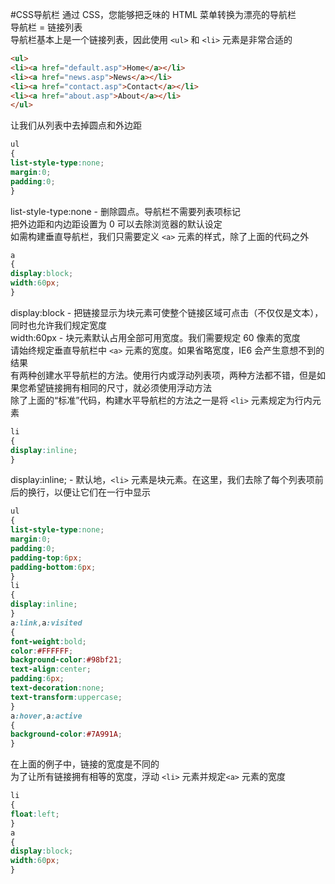 #CSS导航栏
通过 CSS，您能够把乏味的 HTML 菜单转换为漂亮的导航栏          
导航栏 = 链接列表      
导航栏基本上是一个链接列表，因此使用 `<ul>` 和 `<li>` 元素是非常合适的        
```html
<ul>
<li><a href="default.asp">Home</a></li>
<li><a href="news.asp">News</a></li>
<li><a href="contact.asp">Contact</a></li>
<li><a href="about.asp">About</a></li>
</ul>
```
让我们从列表中去掉圆点和外边距
```css
ul
{
list-style-type:none;
margin:0;
padding:0;
}
```
list-style-type:none - 删除圆点。导航栏不需要列表项标记           
把外边距和内边距设置为 0 可以去除浏览器的默认设定          
如需构建垂直导航栏，我们只需要定义 `<a>` 元素的样式，除了上面的代码之外          
```css
a
{
display:block;
width:60px;
}
```
display:block - 把链接显示为块元素可使整个链接区域可点击（不仅仅是文本），同时也允许我们规定宽度        
width:60px - 块元素默认占用全部可用宽度。我们需要规定 60 像素的宽度          
请始终规定垂直导航栏中 `<a>` 元素的宽度。如果省略宽度，IE6 会产生意想不到的结果          
有两种创建水平导航栏的方法。使用行内或浮动列表项，两种方法都不错，但是如果您希望链接拥有相同的尺寸，就必须使用浮动方法           
除了上面的“标准”代码，构建水平导航栏的方法之一是将 `<li>` 元素规定为行内元素
```css
li
{
display:inline;
}
```
display:inline; - 默认地，`<li>` 元素是块元素。在这里，我们去除了每个列表项前后的换行，以便让它们在一行中显示              
```css
ul
{
list-style-type:none;
margin:0;
padding:0;
padding-top:6px;
padding-bottom:6px;
}
li
{
display:inline;
}
a:link,a:visited
{
font-weight:bold;
color:#FFFFFF;
background-color:#98bf21;
text-align:center;
padding:6px;
text-decoration:none;
text-transform:uppercase;
}
a:hover,a:active
{
background-color:#7A991A;
}
```
在上面的例子中，链接的宽度是不同的            
为了让所有链接拥有相等的宽度，浮动 `<li>` 元素并规定`<a>` 元素的宽度
```css
li
{
float:left;
}
a
{
display:block;
width:60px;
}
```



